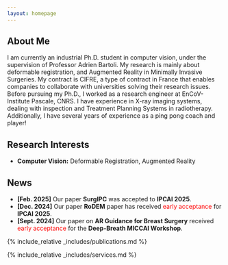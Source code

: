 ```yaml
---
layout: homepage
---
```


## About Me

I am currently an industrial Ph.D. student in computer vision, under the supervision of Professor Adrien Bartoli. My research is mainly about deformable registration, and Augmented Reality in Minimally Invasive Surgeries. My contract is CIFRE, a type of contract in France that enables companies to collaborate with universities solving their research issues. Before pursuing my Ph.D., I worked as a research engineer at EnCoV-Institute Pascale, CNRS. I have experience in X-ray imaging systems, dealing with inspection and Treatment Planning Systems in radiotherapy. Additionally, I have several years of experience as a ping pong coach and player!

## Research Interests

- **Computer Vision:** Deformable Registration, Augmented Reality

## News

- **[Feb. 2025]** Our paper **SurgIPC** was accepted to **IPCAI 2025**.
- **[Dec. 2024]** Our paper **RoDEM** paper has received <span style="color:red;">early acceptance</span> for **IPCAI 2025**.
- **[Sept. 2024]** Our paper on **AR Guidance for Breast Surgery** received <span style="color:red;">early acceptance</span> for the **Deep-Breath MICCAI Workshop**.

{% include_relative _includes/publications.md %}

{% include_relative _includes/services.md %}
